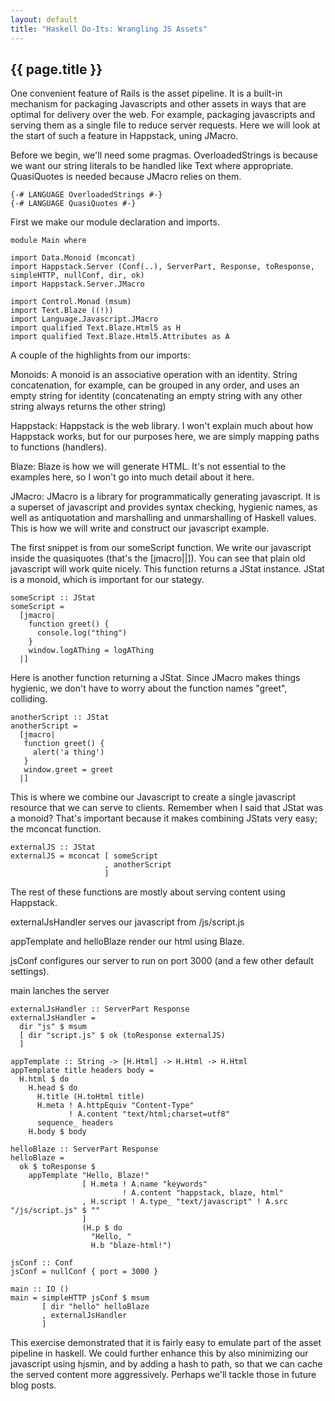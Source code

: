 ```yaml
---
layout: default
title: "Haskell Do-Its: Wrangling JS Assets"
---
```


{{ page.title }}
----------------

One convenient feature of Rails is the asset pipeline. It is a built-in
mechanism for packaging Javascripts and other assets in ways that are
optimal for delivery over the web. For example, packaging javascripts
and serving them as a single file to reduce server requests. Here we
will look at the start of such a feature in Happstack, uning JMacro.

Before we begin, we'll need some pragmas. OverloadedStrings is because
we want our string literals to be handled like Text where appropriate.
QuasiQuotes is needed because JMacro relies on them.

    {-# LANGUAGE OverloadedStrings #-}
    {-# LANGUAGE QuasiQuotes #-}

First we make our module declaration and imports.

    module Main where

    import Data.Monoid (mconcat)
    import Happstack.Server (Conf(..), ServerPart, Response, toResponse, simpleHTTP, nullConf, dir, ok)
    import Happstack.Server.JMacro

    import Control.Monad (msum)
    import Text.Blaze ((!))
    import Language.Javascript.JMacro
    import qualified Text.Blaze.Html5 as H
    import qualified Text.Blaze.Html5.Attributes as A

A couple of the highlights from our imports:

Monoids: A monoid is an associative operation with an identity. String
concatenation, for example, can be grouped in any order, and uses an
empty string for identity (concatenating an empty string with any other
string always returns the other string)

Happstack: Happstack is the web library. I won't explain much about how
Happstack works, but for our purposes here, we are simply mapping paths
to functions (handlers).

Blaze: Blaze is how we will generate HTML. It's not essential to the
examples here, so I won't go into much detail about it here.

JMacro: JMacro is a library for programmatically generating javascript.
It is a superset of javascript and provides syntax checking, hygienic
names, as well as antiquotation and marshalling and unmarshalling of
Haskell values. This is how we will write and construct our javascript
example.

The first snippet is from our someScript function. We write our
javascript inside the quasiquotes (that's the [jmacro||]). You can see
that plain old javascript will work quite nicely. This function returns
a JStat instance. JStat is a monoid, which is important for our stategy.

    someScript :: JStat
    someScript =
      [jmacro|
        function greet() {
          console.log("thing")
        }
        window.logAThing = logAThing
      |]

Here is another function returning a JStat. Since JMacro makes things
hygienic, we don't have to worry about the function names "greet",
colliding.

    anotherScript :: JStat
    anotherScript =
      [jmacro|
       function greet() {
         alert('a thing')
       }
       window.greet = greet
      |]

This is where we combine our Javascript to create a single javascript
resource that we can serve to clients. Remember when I said that JStat
was a monoid? That's important because it makes combining JStats very
easy; the mconcat function.

    externalJS :: JStat
    externalJS = mconcat [ someScript
                         , anotherScript
                         ]

The rest of these functions are mostly about serving content using
Happstack.

externalJsHandler serves our javascript from /js/script.js

appTemplate and helloBlaze render our html using Blaze.

jsConf configures our server to run on port 3000 (and a few other
default settings).

main lanches the server

    externalJsHandler :: ServerPart Response
    externalJsHandler =
      dir "js" $ msum
      [ dir "script.js" $ ok (toResponse externalJS)
      ]

    appTemplate :: String -> [H.Html] -> H.Html -> H.Html
    appTemplate title headers body =
      H.html $ do
        H.head $ do
          H.title (H.toHtml title)
          H.meta ! A.httpEquiv "Content-Type"
                 ! A.content "text/html;charset=utf8"
          sequence_ headers
        H.body $ body

    helloBlaze :: ServerPart Response
    helloBlaze =
      ok $ toResponse $
        appTemplate "Hello, Blaze!"
                    [ H.meta ! A.name "keywords"
                             ! A.content "happstack, blaze, html"
                    , H.script ! A.type_ "text/javascript" ! A.src "/js/script.js" $ ""
                    ]
                    (H.p $ do
                      "Hello, "
                      H.b "blaze-html!")

    jsConf :: Conf
    jsConf = nullConf { port = 3000 }

    main :: IO ()
    main = simpleHTTP jsConf $ msum
           [ dir "hello" helloBlaze
           , externalJsHandler
           ]

This exercise demonstrated that it is fairly easy to emulate part of the
asset pipeline in haskell. We could further enhance this by also
minimizing our javascript using hjsmin, and by adding a hash to path, so
that we can cache the served content more aggressively. Perhaps we'll
tackle those in future blog posts.
